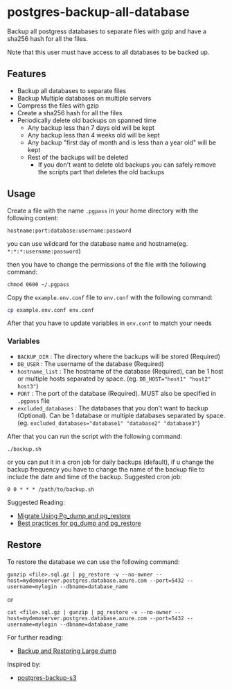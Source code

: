 # postgres-backup-all-database
Backup all postgress databases to separate files with gzip and have a sha256 hash for all the files. 

Note that this user must have access to all databases to be backed up.
## Features
* Backup all databases to separate files
* Backup Multiple databases on multiple servers
* Compress the files with gzip
* Create a sha256 hash for all the files
* Periodically delete old backups on spanned time
    * Any backup less than 7 days old will be kept
    * Any backup less than 4 weeks old will be kept
    * Any backup "first day of month and is less than a year old" will be kept
    * Rest of the backups will be deleted
        * If you don't want to delete old backups you can safely remove the scripts part that deletes the old backups

## Usage

Create a file with the name `.pgpass` in your home directory with the following content:

```
hostname:port:database:username:password
```
you can use wildcard for the database name and hostname(eg. `*:*:*:username:password`)

then you have to change the permissions of the file with the following command:

```
chmod 0600 ~/.pgpass
```

Copy the `example.env.conf` file to `env.conf` with the following command:
```bash
cp example.env.conf env.conf
```
After that you have to update variables in `env.conf` to match your needs

### Variables
* `BACKUP_DIR` : The directory where the backups will be stored (Required)
* `DB_USER` : The username of the database (Required)
* `hostname_list` : The hostname of the database (Required), can be 1 host or multiple hosts separated by space. (eg. `DB_HOST="host1" "host2" host3"`)
* `PORT` : The port of the database (Required). MUST also be specified in `.pgpass` file
* `excluded_databases` : The databases that you don't want to backup (Optional). Can be 1 database or multiple databases separated by space. (eg. `excluded_databases="database1" "database2" "database3"`)


After that you can run the script with the following command:

```
./backup.sh
```

or you can put it in a cron job for daily backups (default), if u change the backup frequency you have to change the name of the backup file to include the date and time of the backup.
Suggested cron job:

```
0 0 * * * /path/to/backup.sh
```
Suggested Reading: 
* [Migrate Using Pg_dump and pg_restore](https://learn.microsoft.com/en-us/azure/postgresql/migrate/how-to-migrate-using-dump-and-restore)
* [Best practices for pg_dump and pg_restore ](https://learn.microsoft.com/en-us/azure/postgresql/flexible-server/how-to-pgdump-restore)
## Restore
To restore the database we can use the following command:
```
gunzip <file>.sql.gz | pg_restore -v --no-owner --host=mydemoserver.postgres.database.azure.com --port=5432 --username=mylogin --dbname=database_name
```
or 
```
cat <file>.sql.gz | gunzip | pg_restore -v --no-owner --host=mydemoserver.postgres.database.azure.com --port=5432 --username=mylogin --dbname=database_name
```
For further reading:
* [Backup and Restoring Large dump](https://www.postgresql.org/docs/9.5/backup-dump.html#BACKUP-DUMP-LARGE)

Inspired by:
* [postgres-backup-s3 ](https://github.com/eeshugerman/postgres-backup-s3)